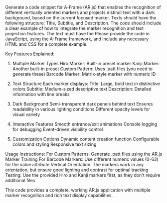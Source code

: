 Generate a code snippet for A-Frame (AR.js) that enables the recognition of different vertically oriented markers and projects distinct text with a dark background, based on the current focused marker. Texts should have the following structure: Title, Subtitle, and Description. The code should include a clear example of how to integrate the marker recognition and text projection features. The text must have the Please provide the code in JavaScript, using the A-Frame framework, and include any necessary HTML and CSS for a complete example.

Key Features Explained:
1. Multiple Marker Types
    Hiro Marker: Built-in preset marker
    Kanji Marker: Another built-in preset
    Custom Pattern: Uses .patt files (you need to generate these)
    Barcode Marker: Matrix-style marker with numeric ID

2. Text Structure
Each marker displays:
    Title: Large, bold text in distinctive colors
    Subtitle: Medium-sized descriptive text
    Description: Detailed information with line breaks

3. Dark Background
    Semi-transparent dark panels behind text
    Ensures readability in various lighting conditions
    Different opacity levels for visual variety

4. Interactive Features
    Smooth entrance/exit animations
    Console logging for debugging
    Event-driven visibility control

5. Customization Options
    Dynamic content creation function
    Configurable colors and styling
    Responsive text sizing

Usage Instructions:
    For Custom Patterns: Generate .patt files using the AR.js Marker Training
    For Barcode Markers: Use different numeric values (0-63) for the value attribute
    Vertical Orientation: The markers work in any orientation, but ensure good lighting and contrast for optimal tracking
    Testing: Use the provided Hiro and Kanji markers first, as they don't require additional files

This code provides a complete, working AR.js application with multiple marker recognition and rich text display capabilities.
